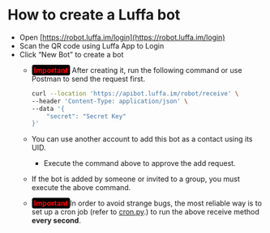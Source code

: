 # How to create a Luffa bot

- Open [https://robot.luffa.im/login](https://robot.luffa.im/login)
- Scan the QR code using Luffa App to Login
- Click “New Bot” to create a bot
    - <span style="color:red;background-color:black;padding:2px 4px;border-radius:4px;font-weight:bold;">Important</span> After creating it, run the following command or use Postman to send the request first.
            
        ```bash
        curl --location 'https://apibot.luffa.im/robot/receive' \
        --header 'Content-Type: application/json' \
        --data '{
            "secret": "Secret Key"
        }'
        ```
            
    - You can use another account to add this bot as a contact using its UID.
        - Execute the command above to approve the add request.
    - If the bot is added by someone or invited to a group, you must execute the above command.
    - <span style="color:red;background-color:black;padding:2px 4px;border-radius:4px;font-weight:bold;">Important</span>In order to avoid strange bugs, the most reliable way is to set up a cron job (refer to [cron.py](app/cron.py).) to run the above receive method **every second**.
  